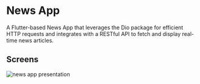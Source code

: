 # News App
A Flutter-based News App that leverages the Dio package for efficient HTTP requests and integrates with a RESTful API to fetch and display real-time news articles.

## Screens 
![news app presentation](https://github.com/user-attachments/assets/4c702d75-8e79-4a72-a422-10168fb2d21d)

